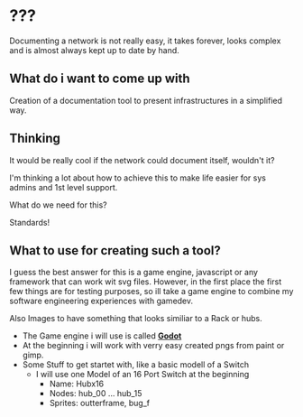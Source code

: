 # ???
Documenting a network is not really easy, it takes forever, looks complex and is almost always kept up to date by hand.

## What do i want to come up with
Creation of a documentation tool to present infrastructures in a simplified way.

## Thinking
It would be really cool if the network could document itself, wouldn't it?

I'm thinking a lot about how to achieve this to make life easier for sys admins and 1st level support.

What do we need for this?

Standards!

## What to use for creating such a tool?
I guess the best answer for this is a game engine, javascript or any framework that can work wit svg files. However, in the first place the first few things are for testing purposes, so ill take a game engine to combine my software engineering experiences with gamedev. 

Also Images to have something that looks similiar to a Rack or hubs.

* The Game engine i will use is called [**Godot**](https://godotengine.org/)
* At the beginning i will work with verry easy created pngs from paint or gimp.
* Some Stuff to get startet with, like a basic modell of a Switch
  * I will use one Model of an 16 Port Switch at the beginning
    * Name:     Hubx16
    * Nodes:    hub_00 ... hub_15
    * Sprites:  outterframe, bug_f
